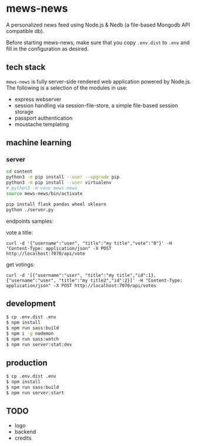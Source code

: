 # mews-news

A personalized news feed using Node.js &amp; Nedb (a file-based Mongodb API compatible db).

Before starting mews-news, make sure that you copy `.env.dist` to `.env` and fill in the configuration as desired.

## tech stack

`mews-news` is fully server-side rendered web application powered by Node.js. The following is a selection of the modules in use:

- express webserver
- session handling via session-file-store, a simple file-based session storage
- passport authentication
- moustache templating

## machine learning

### server

```bash
cd content
python3 -m pip install --user --upgrade pip
python3 -m pip install --user virtualenv
# python3 -m venv mews-news
source mews-news/bin/activate

pip install flask pandas wheel sklearn
python ./server.py
```

endpoints samples:

vote a title:

    curl -d '{"username":"user", "title":"my title","vote":"0"}' -H "Content-Type: application/json" -X POST http://localhost:7070/api/vote

get votings:

    curl -d '[{"username":"user", "title":"my title","id":1},{"username":"user", "title":"my title2","id":2}]' -H "Content-Type: application/json" -X POST http://localhost:7070/api/votes

## development

```bash
$ cp .env.dist .env
$ npm install
$ npm run sass:build
$ npm i -g nodemon
$ npm run sass:watch
$ npm run server:stat:dev
```

## production

```bash
$ cp .env.dist .env
$ npm install
$ npm run sass:build
$ npm run server:start
```

## TODO

- logo
- backend
- credits
